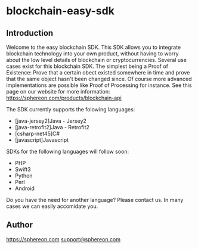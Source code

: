 # blockchain-easy-sdk

## Introduction

Welcome to the easy blockchain SDK. This SDK allows you to integrate blockchain technology into your own product, without having to worry about the low level details of blockchain or cryptocurrencies.
Several use cases exist for this blockchain SDK. The simplest being a Proof of Existence: Prove that a certain obect existed somewhere in time and prove that the same object hasn't been changed since. Of course more advanced implementations are possible like Proof of Processing for instance.
See this page on our website for more information: https://sphereon.com/products/blockchain-api

The SDK currently supports the folowing languages:
 * [java-jersey2]Java - Jersey2
 * [java-retrofit2]Java - Retrofit2
 * [csharp-net45]C#
 * [javascript]Javascript
 
SDKs for the following languages will follow soon:
 * PHP
 * Swift3
 * Python
 * Perl
 * Android
 
Do you have the need for another language? Please contact us. In many cases we can easily accomidate you.

## Author
https://sphereon.com
support@sphereon.com

